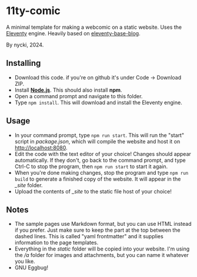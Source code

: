 # 11ty-comic

A minimal template for making a webcomic on a static website. Uses the [Eleventy](https://www.11ty.dev) engine. Heavily based on [eleventy-base-blog](https://github.com/11ty/eleventy-base-blog).

By nycki, 2024.

## Installing

- Download this code. if you're on github it's under Code -> Download ZIP.
- Install [**Node.js**](https://nodejs.org/en/download/prebuilt-installer/current). This should also install **npm**.
- Open a command prompt and navigate to this folder.
- Type `npm install`. This will download and install the Eleventy engine.

## Usage

- In your command prompt, type `npm run start`. This will run the "start" script in _package.json_, which will compile the website and host it on <http://localhost:8080>.
- Edit the code with the text editor of your choice! Changes should appear automatically. If they don't, go back to the command prompt, and type Ctrl-C to stop the program, then `npm run start` to start it again.
- When you're done making changes, stop the program and type `npm run build` to generate a finished copy of the website. It will appear in the _\_site_ folder.
- Upload the contents of _\_site_ to the static file host of your choice!

## Notes

- The sample pages use Markdown format, but you can use HTML instead if you prefer. Just make sure to keep the part at the top between the dashed lines. This is called "yaml frontmatter" and it supplies information to the page templates.
- Everything in the _static_ folder will be copied into your website. I'm using the _/a_ folder for images and attachments, but you can name it whatever you like.
- GNU Eggbug!
